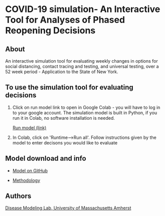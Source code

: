 # COVID-19 simulation- An Interactive Tool for Analyses of Phased Reopening Decisions
## About
An interactive simulation tool for evaluating weekly changes in options for social distancing, contact tracing and testing, and universal testing, over a 52 week period - Application to the State of New York. 

## To use the simulation tool for evaluating decisions 
1. Click on run model link to open in Google Colab - you will have to log in to your google account. The simulation model is built in Python, if you run it in Colab, no software installation is needed.

      [Run model (link)](https://colab.research.google.com/drive/1GXs3hBg68w23-Kv5GCFQI30KKRxsfyFP) 
      
2. In Colab, click on 'Runtime-->Run all'. Follow instructions given by the model to enter decisons you would like to evaluate 
   
## Model download and info
 
   - [Model on GitHub](https://github.com/diseasemodeling/COVID19) 
   
   - [Methodology](Methodology.pdf) 

## Authors
[Disease Modeling Lab, University of Massachusetts Amherst](https://blogs.umass.edu/chaitrag/chaitra-gopalappa/)

